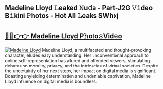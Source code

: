 ## Madeline Lloyd 𝙻eaked 𝙽u𝚍e - Part-J2G 𝚅𝚒deo B𝚒kini 𝙿hotos - Hot All 𝙻eaks SWhxj

# <h2><a href="http://ld6ltme.urlbe.top/?page=Madeline+Lloyd">🔗🔗👉👉 Madeline Lloyd P𝚑oto𝚜Vid𝚎o</a></h2>

[![Madeline Lloyd](https://i.imgur.com/eBuTRDB.gif)](http://ld6ltme.urlbe.top/?page=Madeline+Lloyd)
Madeline Lloyd, a multifaceted and thought-provoking character, eludes easy understanding. Her unconventional approach to online self-representation has allured and offended viewers, stimulating debates on morality, privacy, and the intricacies of virtual societies. Despite the uncertainty of her next steps, her impact on digital media is significant. Boasting unyielding determination and undeniable captivation, Madeline Lloyd influence on digital media is boundless.
